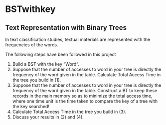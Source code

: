 # BSTwithkey

## Text Representation with Binary Trees

In text classification studies, textual materials are represented with the frequencies of the words. 

The following steps have been followed in this project

1. Build a BST with the key “Word”.
2. Suppose that the number of accesses to word in your tree is directly the frequency of the word given in the table.
Calculate Total Access Time in the tree you build in (1).
3. Suppose that the number of accesses to word in your tree is directly the frequency of the word given in the table. Construct a BT to keep these records in the main memory so as to minimize the total access time, where one time unit is the time taken to compare the key of a tree with the key searched!
4. Calculate Total Access Time in the tree you build in (3).
5. Discuss your results in (2) and (4).
